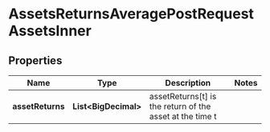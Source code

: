 

# AssetsReturnsAveragePostRequestAssetsInner


## Properties

| Name | Type | Description | Notes |
|------------ | ------------- | ------------- | -------------|
|**assetReturns** | **List&lt;BigDecimal&gt;** | assetReturns[t] is the return of the asset at the time t |  |



